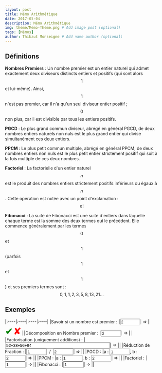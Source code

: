 ```yaml
---
layout: post
title: Mémo Arithmétique
date: 2017-05-04
description: Mémo Arithmétique
img: theme/Memo-Theme.png # Add image post (optional)
tags: [Mémos]
author: Thibaut Monseigne # Add name author (optional)
---
```


<script language="JavaScript">
 Liste_Premier = [2, 3, 5, 7, 11, 13, 17, 19, 23, 29, 31, 37, 41, 43, 47, 53, 59, 61, 67, 71, 73, 79, 83, 89, 97, 101, 103, 107, 109, 113, 127, 131, 137, 139, 149, 151, 157, 163, 167, 173, 179, 181, 191, 193, 197, 199, 211, 223, 227, 229, 233, 239, 241, 251, 257, 263, 269, 271, 277, 281, 283, 293, 307, 311, 313, 317, 331, 337, 347, 349, 353, 359, 367, 373, 379, 383, 389, 397, 401, 409, 419, 421, 431, 433, 439, 443, 449, 457, 461, 463, 467, 479, 487, 491, 499, 503, 509, 521, 523, 541, 547, 557, 563, 569, 571, 577, 587, 593, 599, 601, 607, 613, 617, 619, 631, 641, 643, 647, 653, 659, 661, 673, 677, 683, 691, 701, 709, 719, 727, 733, 739, 743, 751, 757, 761, 769, 773, 787, 797, 809, 811, 821, 823, 827, 829, 839, 853, 857, 859, 863, 877, 881, 883, 887, 907, 911, 919, 929, 937, 941, 947, 953, 967, 971, 977, 983, 991, 997];

 //Ids
 var id_NbP_Is, id_NbP_True, id_NbP_False,
  id_NbP_Decompo, id_NbP_Decompo_Res,
  id_NbP_Facto,id_NbP_Facto_Res,
  id_NbP_Frac_Num,id_NbP_Frac_Den,id_NbP_Frac_Res,
  id_PGCD_a, id_PGCD_b, id_PGCD_Res,
  id_PPCM_a, id_PPCM_b, id_PPCM_Res,
  id_Fact, id_Fact_Res,
  id_Fibo, id_Fibo_Res;

 function EstPremier(n){
  // Si inférieur à 1000 pas la peine de calucler j'ai une liste
  if (n < 1009) {
   if(Liste_Premier.indexOf(n)!=-1) { return true; }
   return false;
  }
  var max = Math.sqrt(n);
  for (var i = 2; i <= max; i++){
   if (n%i == 0){ return false; }
  }
  return true;
 }

 function DecompositonEnNombrePremier(n)
 {
  var res = [];
  var max = Math.sqrt(n);
  if (EstPremier(n)){
   res.push(n);
  } else {
   var i = 2;
   while (i <= max) {
    if (n%i == 0){
     res.push(i);
     n /= i;
     max = Math.sqrt(n);
    } else { i++; }
   }
   if (n!=1){ res.push(n); }
  }
  return res;
 }

 function PGCD(a,b)
 {
  /*
  while(a*b != 0){
   if (a > b) a = a - b;
   else b = b - a;
  }
  if (a == 0){ return b; }
  return a;
  */
  return (b==0) ? a : PGCD(b,a%b);
 }

 function PPCM(a,b)
 {
  return ((a*b) / PGCD(a,b));
 }

 function Factoriel(n)
 {
  var res = 1;
  for (var i = 2; i <= n; i++) {
   res *= i;
  }
  return res;
 }

 function Fibonacci(n)
 {
  if (n == 0) {return 0;}
  if (n == 1) {return 1;}
  return Fibonacci(n - 1) + Fibonacci(n - 2);
 }

 function EstPremierHandler()
 {
  var n = parseInt(id_NbP_Is.value);
  id_NbP_True.style.display = 'none';
  id_NbP_False.style.display = 'none';
  if(EstPremier(n)){
   id_NbP_True.style.display = 'initial';
   id_NbP_False.style.display = 'none';
  }
  else{
   id_NbP_True.style.display = 'none';
   id_NbP_False.style.display = 'initial';
  }
 }

 function DecompositonEnNombrePremierHandler()
 {
  /*
  var n = parseInt(id_NbP_Decompo.value);
  var res = DecompositonEnNombrePremier(n);
  var text = res.join("x");
  id_NbP_Decompo_Res.innerHTML = text;
  */
  id_NbP_Decompo_Res.innerHTML = DecompositonEnNombrePremier(parseInt(id_NbP_Decompo.value)).join("x");
 }

 function FactorisationHandler()
 {
  var val = id_NbP_Facto.value;
  var plus_split = val.split("+");
  var D_val = [];
  for (var i =0; i < plus_split.length;i++){
   D_val.push(DecompositonEnNombrePremier(parseInt(plus_split[i])));
  }
  var fact = 1;
  var i = 0;
  while (i < D_val[0].length){
   var idxs = [i];
   for (var j = 1; j <D_val.length; j++){
    idxs.push(D_val[j].indexOf(D_val[0][i]));
   }
   if(idxs.indexOf(-1)==-1){
    fact *= D_val[0][i];
    for (var j = 0; j <D_val.length; j++){
     D_val[j].splice(idxs[j], 1);
    }
   }
   else {
    i++
   }
  }
  for (var j = 0; j <D_val.length; j++){
D_val[j] = D_val[j].length!=0 ? D_val[j].reduce( (x,y) => x* y ) : 1;
  }
  var text = fact==1 ? D_val.join("+") : fact.toString() + "x("+D_val.join("+")+ ")";
  id_NbP_Facto_Res.innerHTML = text;
 }

 function ReductionHandler(){
  var a = parseInt(id_NbP_Frac_Num.value);
  var b = parseInt(id_NbP_Frac_Den.value);
  var D_a = DecompositonEnNombrePremier(a);
  var D_b = DecompositonEnNombrePremier(b);
  var i = 0
  while (i < D_a.length){
   idx = D_b.indexOf(D_a[i])
   if (idx != -1){
    D_a.splice(i, 1);
    D_b.splice(idx, 1);
   }
   else {
    i++
   }
  }
  new_a = (D_a.length != 0) ? D_a.reduce( (x,y) => x *y ) : 1;
new_b = (D_b.length != 0) ? D_b.reduce( (x,y) => x* y ) : 1;
  id_NbP_Frac_Res.innerHTML = (new_b!=1) ? new_a+"/"+new_b : new_a;
 }

 function PGCDHandler(){
  var a = parseInt(id_PGCD_a.value);
  var b = parseInt(id_PGCD_b.value);
  id_PGCD_Res.innerHTML = "PGCD("+a.toString()+","+b.toString()+") = " + PGCD(a,b).toString();
 }

 function PPCMHandler(){
  var a = parseInt(id_PPCM_a.value);
  var b = parseInt(id_PPCM_b.value);
  id_PPCM_Res.innerHTML = "PPCM("+a.toString()+","+b.toString()+") = " + PPCM(a,b).toString();
 }

 function FactorielHandler(){
  id_Fact_Res.innerHTML = Factoriel(parseInt(id_Fact.value)).toString();
 }

 function FibonacciHandler(){
  id_Fibo_Res.innerHTML = Fibonacci(parseInt(id_Fibo.value)).toString();
 }

 function init(){
  EstPremierHandler();
  DecompositonEnNombrePremierHandler();
  FactorisationHandler();
  ReductionHandler();
  PGCDHandler();
  PPCMHandler();
  FactorielHandler();
  FibonacciHandler();
 }

 window.onload = function () {
  // Affectation
  id_NbP_Is = document.getElementById('NbP_Is');
  id_NbP_True = document.getElementById('NbP_True');
  id_NbP_False = document.getElementById('NbP_False');

  id_NbP_Decompo = document.getElementById('NbP_Decompo');
  id_NbP_Decompo_Res = document.getElementById('NbP_Decompo_Res');

  id_NbP_Facto = document.getElementById('NbP_Facto');
  id_NbP_Facto_Res = document.getElementById('NbP_Facto_Res');  

  id_NbP_Frac_Num = document.getElementById('NbP_Frac_Num');
  id_NbP_Frac_Den = document.getElementById('NbP_Frac_Den');  
  id_NbP_Frac_Res = document.getElementById('NbP_Frac_Res');  

  id_PGCD_a = document.getElementById('PGCD_a');
  id_PGCD_b = document.getElementById('PGCD_b');
  id_PGCD_Res = document.getElementById('PGCD_Res');

  id_PPCM_a = document.getElementById('PPCM_a');
  id_PPCM_b = document.getElementById('PPCM_b');
  id_PPCM_Res = document.getElementById('PPCM_Res');

  id_Fact = document.getElementById('Fact');
  id_Fact_Res = document.getElementById('Fact_Res');
  id_Fibo = document.getElementById('Fibo');
  id_Fibo_Res = document.getElementById('Fibo_Res');

  //Handler
  id_NbP_Is.onchange = EstPremierHandler;
  id_NbP_Decompo.onchange = DecompositonEnNombrePremierHandler;
  id_NbP_Facto.onchange = FactorisationHandler;
  id_NbP_Frac_Num.onchange = ReductionHandler;
  id_NbP_Frac_Den.onchange = ReductionHandler;
  id_PGCD_a.onchange = PGCDHandler;
  id_PGCD_b.onchange = PGCDHandler;
  id_PPCM_a.onchange = PPCMHandler;
  id_PPCM_b.onchange = PPCMHandler;
  id_Fact.onchange = FactorielHandler;
  id_Fibo.onchange = FibonacciHandler;

  init();
 }
</script>

## Définitions

**Nombres Premiers** : Un nombre premier est un entier naturel qui admet exactement deux diviseurs distincts entiers et positifs (qui sont alors $$1$$ et lui-même). Ainsi, $$1$$ n'est pas premier, car il n'a qu'un seul diviseur entier positif ; $$0$$ non plus, car il est divisible par tous les entiers positifs.

**PGCD** : Le plus grand commun diviseur, abrégé en général PGCD, de deux nombres entiers naturels non nuls est le plus grand entier qui divise simultanément ces deux entiers.

**PPCM** : Le plus petit commun multiple, abrégé en général PPCM, de deux nombres entiers non nuls est le plus petit entier strictement positif qui soit à la fois multiple de ces deux nombres.

**Factoriel** : La factorielle d'un entier naturel $$n$$ est le produit des nombres entiers strictement positifs inférieurs ou égaux à $$n$$. Cette opération est notée avec un point d'exclamation : $$n!$$

**Fibonacci** : La suite de Fibonacci est une suite d'entiers dans laquelle chaque terme est la somme des deux termes qui le précèdent. Elle commence généralement par les termes $$0$$ et $$1$$ (parfois $$1$$ et $$1$$) et ses premiers termes sont : $$0, 1, 1, 2, 3, 5, 8, 13, 21...$$

## Exemples

|:----|:----|:----|:----|
|Savoir si un nombre est premier : |<input type="number" style="width: 5em;" min="0" id="NbP_Is" value="2">|&nbsp;=>&nbsp;|<font size="6"><span style="color:green" id="NbP_True">&#10004;</span><span style="color:red" id="NbP_False">&#10008;</span></font>|
|Décomposition en Nombre premier : |<input type="number" min="0" style="width: 5em;" id="NbP_Decompo" value="2">|&nbsp;=>&nbsp;|<span id="NbP_Decompo_Res"></span>|
|Factorisation (uniquement additions) : |<input type="text" name="factorisation" size="40" id="NbP_Facto" value="52+38+56+94">|&nbsp;=>&nbsp;|<span id="NbP_Facto_Res"></span>|
|Réduction de Fraction : |<input type="number" style="width: 5em;" min="0" id="NbP_Frac_Num" value="1"> &nbsp;/&nbsp; <input type="number" style="width: 5em;" min="1" id="NbP_Frac_Den" value="2">|&nbsp;=>&nbsp;|<span id="NbP_Frac_Res"></span>|
|PGCD : |a : <input type="number" style="width: 5em;" min="0" id="PGCD_a" value="1">, b : <input type="number" style="width: 5em;" min="0" id="PGCD_b" value="2">|&nbsp;=>&nbsp;|<span id="PGCD_Res"></span>|
|PPCM : |a : <input type="number" style="width: 5em;" min="0" id="PPCM_a" value="1">, b : <input type="number" style="width: 5em;" min="0" id="PPCM_b" value="2">|&nbsp;=>&nbsp;|<span id="PPCM_Res"></span>|
|Factoriel : |<input type="number" style="width: 5em;" min="0" id="Fact" value="1">|&nbsp;=>&nbsp;|<span id="Fact_Res"></span>|
|Fibonacci : |<input type="number" style="width: 5em;" min="0" id="Fibo" value="1">|&nbsp;=>&nbsp;|<span id="Fibo_Res"></span>|
